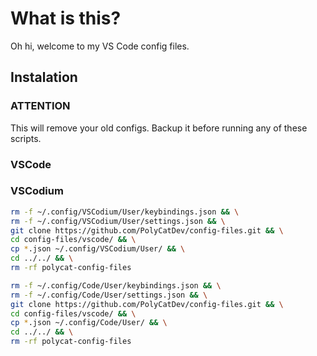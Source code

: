 # What is this?

Oh hi, welcome to my VS Code config files.

## Instalation

### ATTENTION
This will remove your old configs. Backup it before running any of these scripts.

### VSCode

### VSCodium

```bash
rm -f ~/.config/VSCodium/User/keybindings.json && \
rm -f ~/.config/VSCodium/User/settings.json && \
git clone https://github.com/PolyCatDev/config-files.git && \
cd config-files/vscode/ && \
cp *.json ~/.config/VSCodium/User/ && \
cd ../../ && \
rm -rf polycat-config-files
```

```bash
rm -f ~/.config/Code/User/keybindings.json && \
rm -f ~/.config/Code/User/settings.json && \
git clone https://github.com/PolyCatDev/config-files.git && \
cd config-files/vscode/ && \
cp *.json ~/.config/Code/User/ && \
cd ../../ && \
rm -rf polycat-config-files
```